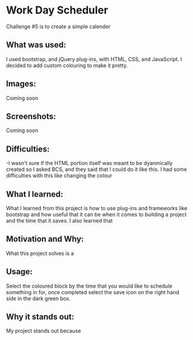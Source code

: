 #  Work Day Scheduler
Challenge #5 is to create a simple calender

## What was used:
I used bootstrap, and jQuery plug-ins, with HTML, CSS, and JavaScript. 
I decided to add custom colouring to make it pretty.

## Images:
Coming soon

## Screenshots:
Coming soon

## Difficulties:
-I wasn't sure if the HTML portion itself was meant to be dyanmically created so I asked BCS, and they said that I could do it like this.
I had some difficulties with this like changing the colour

## What I learned:
What I learned from this project is how to use plug-ins and frameworks like bootstrap and how useful that it can be when it comes to building a project and the time that it saves. I also learned that 

## Motivation and Why:
What this project solves is a 

## Usage:
Select the coloured block by the time that you would like to schedule something in for, once completed select the save icon on the right hand side in the dark green box. 

## Why it stands out:
My project stands out because